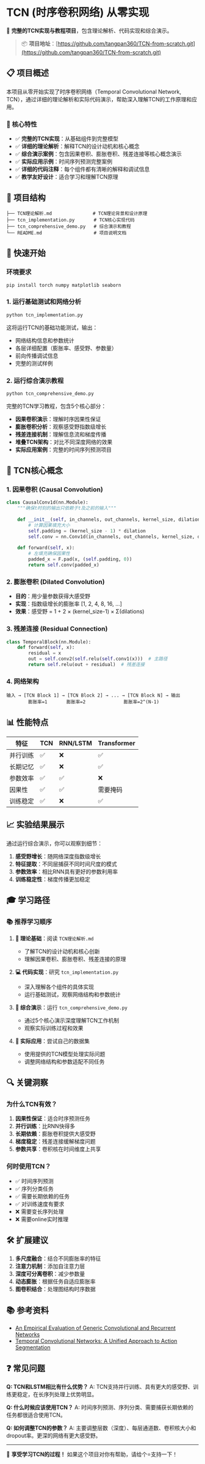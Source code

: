 # TCN (时序卷积网络) 从零实现

🎯 **完整的TCN实现与教程项目**，包含理论解析、代码实现和综合演示。

> 📦 **项目地址**：[https://github.com/tangpan360/TCN-from-scratch.git](https://github.com/tangpan360/TCN-from-scratch.git)

## 📋 项目概述

本项目从零开始实现了时序卷积网络（Temporal Convolutional Network, TCN），通过详细的理论解析和实际代码演示，帮助深入理解TCN的工作原理和应用。

### 🔑 核心特性

- ✅ **完整的TCN实现**：从基础组件到完整模型
- ✅ **详细的理论解析**：解释TCN的设计动机和核心概念
- ✅ **综合演示案例**：包含因果卷积、膨胀卷积、残差连接等核心概念演示
- ✅ **实际应用示例**：时间序列预测完整案例
- ✅ **详细的代码注释**：每个组件都有清晰的解释和调试信息
- ✅ **教学友好设计**：适合学习和理解TCN原理

## 📁 项目结构

```
├── TCN理论解析.md               # TCN理论背景和设计原理
├── tcn_implementation.py       # TCN核心实现代码
├── tcn_comprehensive_demo.py   # 综合演示和教程
└── README.md                   # 项目说明文档
```

## 🚀 快速开始

### 环境要求

```bash
pip install torch numpy matplotlib seaborn
```

### 1. 运行基础测试和网络分析

```python
python tcn_implementation.py
```

这将运行TCN的基础功能测试，输出：
- 网络结构信息和参数统计
- 各层详细配置（膨胀率、感受野、参数量）
- 前向传播调试信息
- 完整的测试样例

### 2. 运行综合演示教程

```python
python tcn_comprehensive_demo.py
```

完整的TCN学习教程，包含5个核心部分：
- **因果卷积演示**：理解时序因果性保证
- **膨胀卷积分析**：观察感受野指数级增长
- **残差连接机制**：理解信息流和梯度传播
- **堆叠TCN架构**：对比不同深度网络的效果
- **实际应用案例**：完整的时间序列预测项目

## 🧠 TCN核心概念

### 1. 因果卷积 (Causal Convolution)

```python
class CausalConv1d(nn.Module):
    """确保t时刻的输出只依赖于t及之前的输入"""
    
    def __init__(self, in_channels, out_channels, kernel_size, dilation=1):
        # 计算因果填充大小
        self.padding = (kernel_size - 1) * dilation
        self.conv = nn.Conv1d(in_channels, out_channels, kernel_size, dilation=dilation)
    
    def forward(self, x):
        # 左填充确保因果性
        padded_x = F.pad(x, (self.padding, 0))
        return self.conv(padded_x)
```

### 2. 膨胀卷积 (Dilated Convolution)

- **目的**：用少量参数获得大感受野
- **实现**：指数级增长的膨胀率 [1, 2, 4, 8, 16, ...]
- **效果**：感受野 = 1 + 2 × (kernel_size-1) × Σ(dilations)

### 3. 残差连接 (Residual Connection)

```python
class TemporalBlock(nn.Module):
    def forward(self, x):
        residual = x
        out = self.conv2(self.relu(self.conv1(x)))  # 主路径
        return self.relu(out + residual)  # 残差连接
```

### 4. 网络架构

```
输入 → [TCN Block 1] → [TCN Block 2] → ... → [TCN Block N] → 输出
        膨胀率=1       膨胀率=2              膨胀率=2^(N-1)
```

## 📊 性能特点

| 特征 | TCN | RNN/LSTM | Transformer |
|------|-----|----------|-------------|
| 并行训练 | ✅ | ❌ | ✅ |
| 长期记忆 | ✅ | ❌ | ✅ |
| 参数效率 | ✅ | ✅ | ❌ |
| 因果性 | ✅ | ✅ | 需要掩码 |
| 训练稳定 | ✅ | ❌ | ✅ |

## 📈 实验结果展示

通过运行综合演示，你可以观察到细节：

1. **感受野增长**：随网络深度指数级增长
2. **特征提取**：不同层捕获不同时间尺度的模式
3. **参数效率**：相比RNN具有更好的参数利用率
4. **训练稳定性**：梯度传播更加稳定

## 🎓 学习路径

### 📚 **推荐学习顺序**

1. **📖 理论基础**：阅读 `TCN理论解析.md`
   - 了解TCN的设计动机和核心创新
   - 理解因果卷积、膨胀卷积、残差连接的原理

2. **💻 代码实现**：研究 `tcn_implementation.py`
   - 深入理解各个组件的具体实现
   - 运行基础测试，观察网络结构和参数统计

3. **🎯 综合演示**：运行 `tcn_comprehensive_demo.py`
   - 通过5个核心演示深度理解TCN工作机制
   - 观察实际训练过程和效果

4. **🚀 实际应用**：尝试自己的数据集
   - 使用提供的TCN模型处理实际问题
   - 调整网络结构和参数适配不同任务

## 🔍 关键洞察

### 为什么TCN有效？

1. **因果性保证**：适合时序预测任务
2. **并行训练**：比RNN快得多
3. **长期依赖**：膨胀卷积提供大感受野
4. **梯度稳定**：残差连接缓解梯度问题
5. **参数共享**：卷积核在时间维度上共享

### 何时使用TCN？

- ✅ 时间序列预测
- ✅ 序列分类任务
- ✅ 需要长期依赖的任务
- ✅ 对训练速度有要求
- ❌ 需要变长序列处理
- ❌ 需要online实时推理

## 🛠️ 扩展建议

1. **多尺度融合**：结合不同膨胀率的特征
2. **注意力机制**：添加自注意力层
3. **深度可分离卷积**：减少参数量
4. **动态膨胀**：根据任务自适应膨胀率
5. **图卷积结合**：处理图结构时序数据

## 📚 参考资料

- [An Empirical Evaluation of Generic Convolutional and Recurrent Networks](https://arxiv.org/abs/1803.01271)
- [Temporal Convolutional Networks: A Unified Approach to Action Segmentation](https://arxiv.org/abs/1611.05267)

## ❓ 常见问题

**Q: TCN和LSTM相比有什么优势？**
A: TCN支持并行训练、具有更大的感受野、训练更稳定，在长序列处理上优势明显。

**Q: 什么时候应该使用TCN？**
A: 时间序列预测、序列分类、需要捕获长期依赖的任务都很适合使用TCN。

**Q: 如何调整TCN的参数？**
A: 主要调整层数（深度）、每层通道数、卷积核大小和dropout率。更深的网络有更大感受野。

---

🎉 **享受学习TCN的过程！** 如果这个项目对你有帮助，请给个⭐️支持一下！
